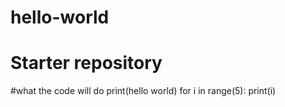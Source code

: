 # hello-world
# Starter repository
#what the code will do
  print(hello world)
  for i in range(5):
      print(i)
